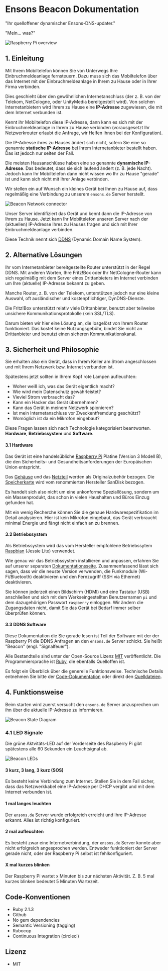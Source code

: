 # Ensons Beacon Dokumentation

"Ihr quelloffener dynamischer Ensons-DNS-updater."

"Mein... was?"

![Raspberry Pi overview](https://s3.eu-central-1.amazonaws.com/ensons-production/media/beacon/overview.jpg)

## 1. Einleitung

Mit Ihrem Mobiltelefon können Sie von Unterwegs Ihre Einbruchmeldeanlage fernsteuern. Dazu muss sich das Mobiltelefon über das Internet mit der Einbruchmeldeanlage in Ihrem zu Hause oder in Ihrer Firma verbinden.

Dies geschieht über den gewöhnlichen Internetanschluss (der z. B. von der Telekom, NetCologne, oder UnityMedia bereitgestellt wird). Von solchen Internetanbietern wird Ihrem zu Hause eine **IP-Adresse** zugewiesen, die mit dem Internet verbunden ist.

Kennt ihr Mobiltelefon diese IP-Adresse, dann kann es sich mit der Einbruchmeldeanlage in Ihrem zu Hause verbinden (vorausgesetzt Ihr Netzwerkrouter erlaubt die Anfrage, wir Helfen Ihnen bei der Konfiguration).

Die IP-Adresse ihres zu Hauses ändert sich nicht, sofern Sie eine so genannte **statische IP-Adresse** bei Ihrem Internetanbieter bestellt haben. Das ist jedoch nur selten der Fall. 

Die meisten Hausanschlüsse haben eine so genannte **dynamische IP-Adresse**. Das bedeutet, dass sie sich laufend ändert (z. B. jede Nacht). Jedoch kann Ihr Mobiltelefon dann nicht wissen wo Ihr zu Hause "gerade" ist und kann sich nicht mit Ihrer Anlage verbinden.

Wir stellen ein auf Wunsch ein kleines Gerät bei Ihnen zu Hause auf, dass regelmäßig eine Verbindung zu unserem `ensons.de` Server  herstellt.

![Beacon Network connector](https://s3.eu-central-1.amazonaws.com/ensons-production/media/beacon/network.jpg)

Unser Server identifiziert das Gerät und kennt dann die IP-Adresse von Ihrem zu Hause. Jetzt kann Ihr Mobiltelefon unseren Server nach der (aktuellen) IP-Adresse Ihres zu Hauses fragen und sich mit Ihrer Einbruchmeldeanlage verbinden.

Diese Technik nennt sich [DDNS](https://de.wikipedia.org/wiki/Dynamisches_DNS) (Dynamic Domain Name System).

## 2. Alternative Lösungen

Ihr vom Internetanbieter bereitgestellte Router unterstützt in der Regel DDNS. Mit anderen Worten, Ihre Fritz!Box oder Ihr NetCologne-Router kann sich regelmäßig mit dem Server eines Drittanbieters im Internet verbinden um Ihre (aktuelle) IP-Adresse bekannt zu geben.

Manche Router, z. B. von der Telekom, unterstützen jedoch nur eine kleine Auswahl, oft ausländischer und kostenpflichtiger, DynDNS-Dienste.

Die Fritz!Box unterstützt relativ viele Drittanbieter, benutzt aber teilweise unsichere Kommunikationsprotokolle (kein SSL/TLS). 

Darum bieten wir hier eine Lösung an, die losgelöst von Ihrem Router funktioniert. Das kostet keine Nutzungsgebühr, bindet Sie nicht an Drittanbieter und benutzt einen sicheren Kommunikationskanal.

## 3. Sicherheit und Philosophie

Sie erhalten also ein Gerät, dass in Ihrem Keller am Strom angeschlossen und mit Ihrem Netzwerk bzw. Internet verbunden ist.

Spätestens jetzt sollten in Ihrem Kopf rote Lampen aufleuchten:

* Woher weiß ich, was das Gerät eigentlich macht?
* Wie wird mein Datenschutz gewährleistet?
* Vieviel Strom verbraucht das?
* Kann ein Hacker das Gerät übernehmen?
* Kann das Gerät in meinem Netzwerk spionieren?
* Ist mein Internetanschluss vor Zweckentfremdung geschützt?
* Womöglich ist da ein Mikrofon eingebaut?

Diese Fragen lassen sich nach Technologie kategorisiert beantworten. **Hardware**, **Betriebssystem** und **Software**.

#### 3.1 Hardware

Das Gerät ist eine handelsübliche [Raspberry Pi](https://www.amazon.de/gp/offer-listing/B01CD5VC92) Platine (Version 3 Modell B), die den Sicherheits- und Gesundheitsanforderungen der Europäischen Union entspricht.

Das [Gehäuse](https://www.amazon.de/gp/offer-listing/B01CCPKCSK) und das [Netzteil](https://www.amazon.de/gp/offer-listing/B01DP8O5A4) werden als Originalzubehör bezogen. Die [Speicherkarte](https://www.amazon.de/gp/offer-listing/B010Q57SEE) wird vom renommierten Hersteller SanDisk bezogen.

Es handelt sich also nicht um eine unkonforme Speziallösung, sondern um ein Massenprodukt, das schon in vielen Haushalten und Büros Einzug gefunden hat. 

Mit ein wenig Recherche können Sie die genaue Hardwarespezifikation im Detail analysieren. Hier ist kein Mikrofon eingebaut, das Gerät verbraucht minimal Energie und fängt nicht einfach an zu brennen.

#### 3.2 Betriebssystem

Als Betriebssystem wird das vom Hersteller empfohlene Betriebssytem [Raspbian](https://www.raspberrypi.org/downloads/raspbian) (Jessie Lite) verwendet.

Wie genau wir das Betriebssystem installieren und anpassen, erfahren Sie auf unserer separaten [Dokumentationsseite](https://github.com/ensons/satellite). Zusammenfassend lässt sich sagen, dass wir die neuste Version verwenden, die Funkmodule (Wi-Fi/Bluetooth) deaktivieren und den Fernzugriff (SSH via Ethernet) deaktivieren.

Sie können jederzeit einen Bildschirm (HDMI) und eine Tastatur (USB) anschließen und sich mit dem Werkseingestellten Benutzernamen `pi` und dem dazugehörigen Passwort `raspberry` einloggen. Wir ändern die Zugangsdaten nicht, damit Sie das Gerät bei Bedarf immer selber überprüfen können.

#### 3.3 DDNS Software

Diese Dokumentation die Sie gerade lesen ist Teil der Software mit der der Raspberry Pi die DDNS Anfragen an den `ensons.de` Server schickt. Sie heißt "Beacon" (engl. "Signalfeuer").

Alle Bestandteile sind unter der Open-Source Lizenz [MIT](https://opensource.org/licenses/MIT) veröffentlicht. Die Programmiersprache ist [Ruby](https://www.ruby-lang.org/de/), die ebenfalls Quelloffen ist.

Es folgt ein Überblick über die generelle Funktionsweise. Technische Details entnehmen Sie bitte der [Code-Dokumentation](http://www.rubydoc.info/github/ensons/beacon/master) oder direkt den [Quelldateien](https://github.com/ensons/beacon).

## 4. Funktionsweise

Beim starten wird zuerst versucht den `ensons.de` Server anzusprechen um ihn über die aktuelle IP-Adresse zu informieren.

![Beacon State Diagram](https://s3.eu-central-1.amazonaws.com/ensons-production/media/beacon/states.svg)


### 4.1 LED Signale

Die grüne Aktvitäts-LED auf der Vorderseite des Raspberry Pi gibt spätestens alle 60 Sekunden ein Leuchtsignal ab.

![Beacon LEDs](https://s3.eu-central-1.amazonaws.com/ensons-production/media/beacon/leds.jpg)

#### 3 kurz, 3 lang, 3 kurz (SOS)

Es besteht keine Verbindung zum Internet. Stellen Sie in dem Fall sicher, dass das Netzwerkkabel eine IP-Adresse per DHCP vergibt und mit dem Internet verbunden ist.

#### 1 mal langes leuchten

Der `ensons.de` Server wurde erfolgreich erreicht und Ihre IP-Adresse erkannt. Alles ist richtig konfiguriert.

#### 2 mal aufleuchten

Es besteht zwar eine Internetverbindung, der `ensons.de` Server konnte aber nicht erfolgreich angesprochen werden. Entweder funktioniert der Server gerade nicht, oder der Raspberry Pi selbst ist fehlkonfiguriert.

#### X mal kurzes blinken

Der Raspberry Pi wartet x Minuten bis zur nächsten Aktivität. Z. B. 5 mal kurzes blinken bedeutet 5 Minuten Wartezeit.

## Code-Konventionen

* Ruby 2.1.3
* Github
* No gem dependencies
* Semantic Versioning (tagging)
* Rubocop
* Continuous Integration (circleci)

## Lizenz

* MIT
